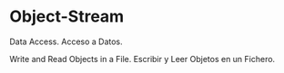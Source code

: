 # Object-Stream

Data Access. 
Acceso a Datos.

Write and Read Objects in a File. 
Escribir y Leer Objetos en un Fichero.

